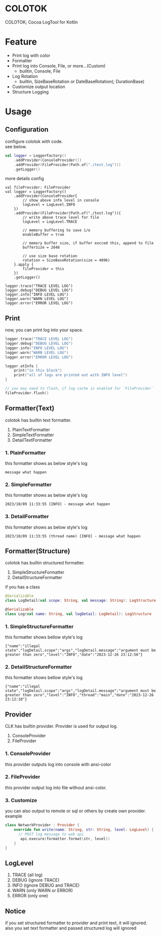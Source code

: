 # COLOTOK
COLOTOK; Cocoa LogTool for Kotlin


# Feature
- Print log with color
- Formatter
- Print log into Console, File, or more...(Custom)
  - builtin, Console, File
- Log Rotation
  - builtin, SizeBaseRotation or DateBaseRotation(; DurationBase)
- Customize output location
- Structure Logging


# Usage
## Configuration
configure colotok with code.  
see below.

``` kotlin
val logger = LoggerFactory()
    .addProvider(ConsoleProvider())
    .addProvider(FileProvider(Path.of("./test.log")))
    .getLogger()

```

more details config
``` 
val fileProvider: FileProvider
val logger = LoggerFactory()
    .addProvider(ConsoleProvider{
        // show above info level in console
        logLevel = LogLevel.INFO
    })
    .addProvider(FileProvider(Path.of("./test.log")){
        // write above trace level for file
        logLevel = LogLevel.TRACE
        
        // memory buffering to save i/o
        enableBuffer = true
        
        // memory buffer size, if buffer excced this, append to file
        bufferSize = 2048
        
        // use size base rotation
        rotation = SizeBaseRotation(size = 4096)
    }.apply {
        fileProvider = this
    })
    .getLogger()

logger.trace("TRACE LEVEL LOG")
logger.debug("DEBUG LEVEL LOG")
logger.info("INFO LEVEL LOG")
logger.warn("WARN LEVEL LOG")
logger.error("ERROR LEVEL LOG")

```

## Print
now, you can print log into your space.

``` kotlin
logger.trace("TRACE LEVEL LOG")
logger.debug("DEBUG LEVEL LOG")
logger.info("INFO LEVEL LOG")
logger.warn("WARN LEVEL LOG")
logger.error("ERROR LEVEL LOG")

logger.atInfo {
    print("in this block")
    print("all of logs are printed out with INFO level")
}

// you may need to flash, if log cache is enabled for `FileProvider`
fileProvider.flush()
```

## Formatter(Text)
colotok has builtin text formatter.
1. PlainTextFormatter
2. SimpleTextFormatter
3. DetailTextFormatter

### 1. PlainFormatter
this formatter shows as below style's log

```
message what happen
```

### 2. SimpleFormatter
this formatter shows as below style's log

```
2023/10/09 11:33:55 [INFO] - message what happen
```

### 3. DetailFormatter
this formatter shows as below style's log

```
2023/10/09 11:33:55 (thread name) [INFO] - message what happen
```

## Formatter(Structure)
colotok has builtin structured formatter.
1. SimpleStructureFormatter
2. DetailStructureFormatter

if you has a class
```kotlin
@Serializable
class LogDetail(val scope: String, val message: String): LogStructure

@Serializable
class Log(val name: String, val logDetail: LogDetail): LogStructure
```

### 1. SimpleStructureFormatter
this formatter shows bellow style's log

```
{"name":"illegal state","logDetail.scope":"args","logDetail.message":"argument must be greater than zero","level":"INFO","date":"2023-12-26 23:12:56"}
```
### 2. DetailStructureFormatter
this formatter shows bellow style's log

```
{"name":"illegal state","logDetail.scope":"args","logDetail.message":"argument must be greater than zero","level":"INFO","thread":"main","date":"2023-12-26 23:12:10"}
```



## Provider
CLK has builtin provider. Provider is used for output log.

1. ConsoleProvider
2. FileProvider

### 1. ConsoleProvider
this provider outputs log into console with ansi-color

### 2. FileProvider
this provider output log into file without ansi-color.

### 3. Customize
you can also output to remote or sql or others by create own provider.  
example

``` kotlin
class NetworkProvider : Provider {
    override fun write(name: String, str: String, level: LogLevel) {
      // POST log message to web api 
       api.execure(formatter.format(str, level))
    }
}
```

## LogLevel
1. TRACE (all log)
2. DEBUG (ignore TRACE)
3. INFO (ignore DEBUG and TRACE)
4. WARN (only WARN or ERROR)
5. ERROR (only one)

## Notice 
if you set structured formatter to provider and print text, it will ignored.  
also you set text formatter and passed structured log will ignored